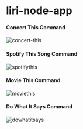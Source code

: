 # liri-node-app






#### Concert This Command
![concert-this](https://user-images.githubusercontent.com/47366649/55030762-68724300-4fe3-11e9-8985-9157656cb128.gif)





#### Spotify This Song Command
![spotifythis](https://user-images.githubusercontent.com/47366649/55042527-417a3800-5008-11e9-87d8-eab0a9062a4d.gif)




#### Movie This Command
![moviethis](https://user-images.githubusercontent.com/47366649/55042706-24923480-5009-11e9-9558-4cf034cf43cd.gif)




#### Do What It Says Command
![dowhatitsays](https://user-images.githubusercontent.com/47366649/55042940-47711880-500a-11e9-9d3f-ca73b10dd49c.gif)





